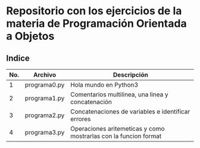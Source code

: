# Repositorio con los ejercicios de la materia de Programación Orientada a Objetos

## Indice

|No.|Archivo|Descripción|
|--|--|--|
|1|programa0.py|Hola mundo en Python3|
|2|programa1.py|Comentarios multilinea, una linea y concatenación|
|3|programa2.py|Concatenaciones de variables e identificar errores|
|4|programa3.py|Operaciones aritemeticas y como mostrarlas con la funcion format|

